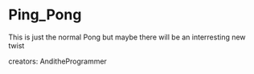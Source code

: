 # Ping_Pong
This is just the normal Pong
but maybe there will be an interresting new twist


creators: AnditheProgrammer
